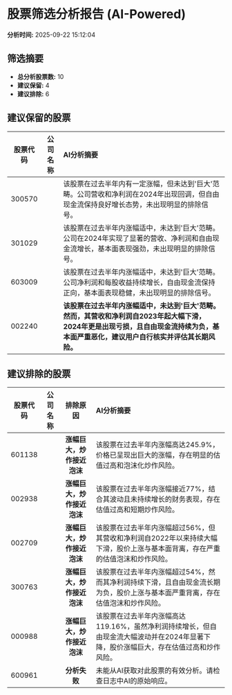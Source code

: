 # 股票筛选分析报告 (AI-Powered)

**分析时间:** 2025-09-22 15:12:04

## 筛选摘要

- **总分析股票数:** 10
- **建议保留:** 4
- **建议排除:** 6

## 建议保留的股票

| 股票代码 | 公司名称 | AI分析摘要 |
|:---:|:---:|:---|
| 300570 |  | 该股票在过去半年内有一定涨幅，但未达到'巨大'范畴。公司营收和净利润在2024年出现回调，但自由现金流保持良好增长态势，未出现明显的排除信号。 |
| 301029 |  | 该股票在过去半年内涨幅适中，未达到'巨大'范畴。公司在2024年实现了显著的营收、净利润和自由现金流增长，基本面表现强劲，未出现明显的排除信号。 |
| 603009 |  | 该股票在过去半年内涨幅适中，未达到'巨大'范畴。公司净利润和每股收益持续增长，自由现金流保持正向，基本面表现稳健，未出现明显的排除信号。 |
| 002240 |  | **该股票在过去半年内涨幅适中，未达到'巨大'范畴。然而，其营收和净利润自2023年起大幅下滑，2024年更是出现亏损，且自由现金流持续为负，基本面严重恶化，建议用户自行核实并评估其长期风险。** |

## 建议排除的股票

| 股票代码 | 公司名称 | 排除原因 | AI分析摘要 |
|:---:|:---:|:---:|:---|
| 601138 |  | **涨幅巨大，炒作接近泡沫** | 该股票在过去半年内涨幅高达245.9%，价格已呈现出巨大的涨幅，存在明显的估值过高和泡沫化炒作风险。 |
| 002938 |  | **涨幅巨大，炒作接近泡沫** | 该股票在过去半年内涨幅接近77%，结合其波动且未持续增长的财务表现，存在估值过高和短期炒作风险。 |
| 002709 |  | **涨幅巨大，炒作接近泡沫** | 该股票在过去半年内涨幅超过56%，但其营收和净利润自2022年以来持续大幅下滑，股价上涨与基本面背离，存在严重的估值泡沫和炒作风险。 |
| 300763 |  | **涨幅巨大，炒作接近泡沫** | 该股票在过去半年内涨幅超过54%，然而其净利润持续下滑，且自由现金流长期为负，股价上涨与基本面严重背离，存在估值泡沫和炒作风险。 |
| 000988 |  | **涨幅巨大，炒作接近泡沫** | 该股票在过去半年内涨幅高达119.16%，虽然净利润持续增长，但自由现金流大幅波动并在2024年显著下降，股价涨幅巨大，存在估值过高和炒作风险。 |
| 600961 |  | **分析失败** | 未能从AI获取对此股票的有效分析。请检查日志中AI的原始响应。 |

